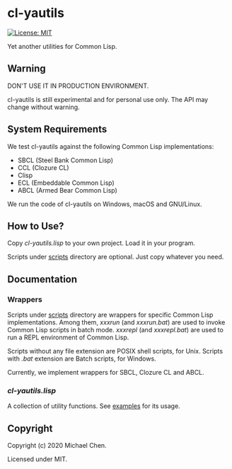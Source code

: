 # cl-yautils

[![License: MIT](https://img.shields.io/badge/License-MIT-yellow.svg)](https://opensource.org/licenses/MIT)

Yet another utilities for Common Lisp.

## Warning

DON'T USE IT IN PRODUCTION ENVIRONMENT.

cl-yautils is still experimental and for personal use only. The API may change without warning.

## System Requirements

We test cl-yautils against the following Common Lisp implementations:

* SBCL (Steel Bank Common Lisp)
* CCL (Clozure CL)
* Clisp
* ECL (Embeddable Common Lisp)
* ABCL (Armed Bear Common Lisp)

We run the code of cl-yautils on Windows, macOS and GNU/Linux.

## How to Use?

Copy *cl-yautils.lisp* to your own project. Load it in your program.

Scripts under [scripts](/scripts/) directory are optional. Just copy whatever you need.

## Documentation

### Wrappers

Scripts under [scripts](/scripts/) directory are wrappers for specific Common Lisp implementations. Among them, *xxxrun* (and *xxxrun.bat*) are used to invoke Common Lisp scripts in batch mode. *xxxrepl* (and *xxxrepl.bat*) are used to run a REPL environment of Common Lisp.

Scripts without any file extension are POSIX shell scripts, for Unix. Scripts with *.bat* extension are Batch scripts, for Windows.

Currently, we implement wrappers for SBCL, Clozure CL and ABCL.

### *cl-yautils.lisp*

A collection of utility functions. See [examples](/examples/) for its usage.

## Copyright

Copyright (c) 2020 Michael Chen.

Licensed under MIT.
